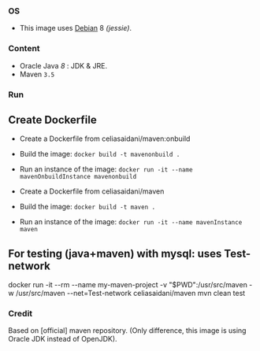 ### OS
* This image uses [Debian][1] 8 _(jessie)_.

### Content
* Oracle Java _8_ : JDK & JRE.
* Maven `3.5`

### Run

## Create Dockerfile
* Create a Dockerfile from celiasaidani/maven:onbuild
* Build the image:
`docker build -t mavenonbuild .`
* Run an instance of the image:
`docker run -it --name mavenOnbuildInstance mavenonbuild`

* Create a Dockerfile from celiasaidani/maven
* Build the image:
`docker build -t maven .`
* Run an instance of the image:
`docker run -it --name mavenInstance maven`

## For testing (java+maven) with mysql: uses Test-network
docker run -it --rm --name my-maven-project -v "$PWD":/usr/src/maven -w /usr/src/maven --net=Test-network  celiasaidani/maven mvn clean test

### Credit
Based on [official] maven repository. 
(Only difference, this image is using Oracle JDK instead of OpenJDK).

[1]: https://hub.docker.com/_/debian/
[2]: https://hub.docker.com/_/maven/
